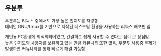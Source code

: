 ## 우분투

우분투는 리눅스 중에서도 가장 높은 인지도를 자랑함  
데비안 GNU/Linux를 기반으로 제작된 데스크탑 환경을 사용하는 리눅스 배포판 임  
  
개인용 PC환경에 최적화되어있고, 간결하고 쉽게 사용할 수 있다는 점이 큰 장점임  
높은 인지도와 사용자를 보유하고 있는 만큼 커뮤니티 또한 많음, 우분투 사용중 문제가 발생하면 커뮤니티를 통해 빠르게 해결 가능함 